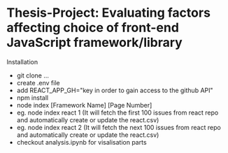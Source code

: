 # Thesis-Project: Evaluating factors affecting choice of front-end JavaScript framework/library

Installation
- git clone ...
- create .env file
- add REACT_APP_GH="key in order to gain access to the github API"
- npm install
- node index [Framework Name] [Page Number]
- eg. node index react 1 (It will fetch the first 100 issues from react repo and automatically create or update the react.csv)
- eg. node index react 2 (It will fetch the next 100 issues from react repo and automatically create or update the react.csv)
- checkout analysis.ipynb for visalisation parts
